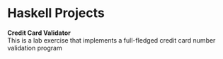 Haskell Projects
================

**Credit Card Validator**  
This is a lab exercise that implements a full-fledged credit card number validation program  